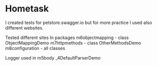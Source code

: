 # Hometask
I created tests for petstore.swagger.io but for more practice I used also different websites.

Tested different sites
In packages 
m6objectmapping - class ObjectMappingDemo
m7httpmethods - class OtherMethodsDemo
m8configuration - all classes 


Logger used in m5body _4DefaultParserDemo
